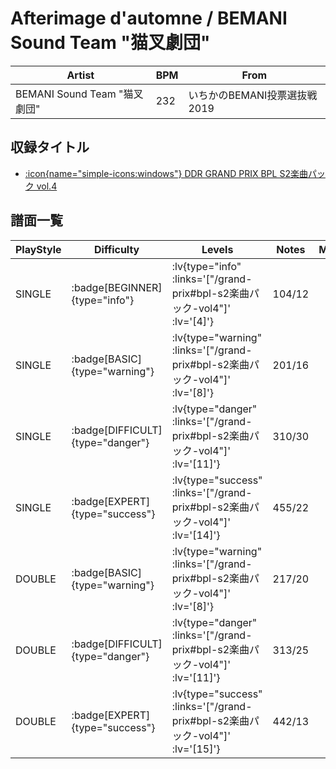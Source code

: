 # Afterimage d'automne / BEMANI Sound Team "猫叉劇団"

|Artist|BPM|From|
|------|---|----|
|BEMANI Sound Team "猫叉劇団"|232|いちかのBEMANI投票選抜戦2019|

## 収録タイトル

- [ :icon{name="simple-icons:windows"} DDR GRAND PRIX BPL S2楽曲パック vol.4](/grand-prix#bpl-s2楽曲パック-vol4)

## 譜面一覧

|PlayStyle|Difficulty|Levels|Notes|Movie|
|---------|----------|------|-----|-----|
|SINGLE| :badge[BEGINNER]{type="info"} | :lv{type="info" :links='["/grand-prix#bpl-s2楽曲パック-vol4"]' :lv='[4]'} |104/12||
|SINGLE| :badge[BASIC]{type="warning"} | :lv{type="warning" :links='["/grand-prix#bpl-s2楽曲パック-vol4"]' :lv='[8]'} |201/16||
|SINGLE| :badge[DIFFICULT]{type="danger"} | :lv{type="danger" :links='["/grand-prix#bpl-s2楽曲パック-vol4"]' :lv='[11]'} |310/30||
|SINGLE| :badge[EXPERT]{type="success"} | :lv{type="success" :links='["/grand-prix#bpl-s2楽曲パック-vol4"]' :lv='[14]'} |455/22||
|DOUBLE| :badge[BASIC]{type="warning"} | :lv{type="warning" :links='["/grand-prix#bpl-s2楽曲パック-vol4"]' :lv='[8]'} |217/20||
|DOUBLE| :badge[DIFFICULT]{type="danger"} | :lv{type="danger" :links='["/grand-prix#bpl-s2楽曲パック-vol4"]' :lv='[11]'} |313/25||
|DOUBLE| :badge[EXPERT]{type="success"} | :lv{type="success" :links='["/grand-prix#bpl-s2楽曲パック-vol4"]' :lv='[15]'} |442/13||
